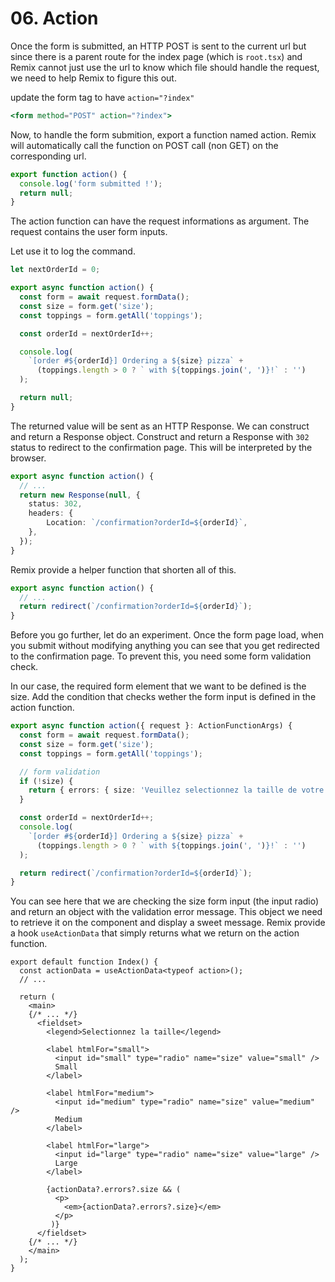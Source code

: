 # 06. Action

Once the form is submitted, an HTTP POST is sent to the current url but since there is a parent route
for the index page (which is `root.tsx`) and Remix cannot just use the url to know which file should
handle the request, we need to help Remix to figure this out.

update the form tag to have `action="?index"`

```jsx
<form method="POST" action="?index">
```

Now, to handle the form submition, export a function named action. Remix will automatically call the function on
POST call (non GET) on the corresponding url.

```typescript
export function action() {
  console.log('form submitted !');
  return null;
}
```

The action function can have the request informations as argument. The request contains the user form inputs.

Let use it to log the command.

```typescript
let nextOrderId = 0;

export async function action() {
  const form = await request.formData();
  const size = form.get('size');
  const toppings = form.getAll('toppings');

  const orderId = nextOrderId++;

  console.log(
    `[order #${orderId}] Ordering a ${size} pizza` +
      (toppings.length > 0 ? ` with ${toppings.join(', ')}!` : '')
  );

  return null;
}
```

The returned value will be sent as an HTTP Response. We can construct and return a Response object.
Construct and return a Response with `302` status to redirect to the confirmation page. This will be
interpreted by the browser.

```typescript
export async function action() {
  // ...
  return new Response(null, {
    status: 302,
    headers: {
        Location: `/confirmation?orderId=${orderId}`,
    },
  });
}
```

Remix provide a helper function that shorten all of this.

```typescript
export async function action() {
  // ...
  return redirect(`/confirmation?orderId=${orderId}`);
}
```

Before you go further, let do an experiment. Once the form page load, when you submit without modifying anything you
can see that you get redirected to the confirmation page. To prevent this, you need some form validation check.

In our case, the required form element that we want to be defined is the size. Add the condition that checks wether
the form input is defined in the action function.

```typescript
export async function action({ request }: ActionFunctionArgs) {
  const form = await request.formData();
  const size = form.get('size');
  const toppings = form.getAll('toppings');

  // form validation
  if (!size) {
    return { errors: { size: 'Veuillez selectionnez la taille de votre pizza' } };
  }

  const orderId = nextOrderId++;
  console.log(
    `[order #${orderId}] Ordering a ${size} pizza` +
      (toppings.length > 0 ? ` with ${toppings.join(', ')}!` : '')
  );

  return redirect(`/confirmation?orderId=${orderId}`);
}
```

You can see here that we are checking the size form input (the input radio) and return an object with the validation error
message. This object we need to retrieve it on the component and display a sweet message. Remix provide a hook `useActionData`
that simply returns what we return on the action function.

```tsx
export default function Index() {
  const actionData = useActionData<typeof action>();
  // ...

  return (
    <main>
    {/* ... */}
      <fieldset>
        <legend>Selectionnez la taille</legend>

        <label htmlFor="small">
          <input id="small" type="radio" name="size" value="small" />
          Small
        </label>

        <label htmlFor="medium">
          <input id="medium" type="radio" name="size" value="medium" />
          Medium
        </label>

        <label htmlFor="large">
          <input id="large" type="radio" name="size" value="large" />
          Large
        </label>

        {actionData?.errors?.size && (
          <p>
            <em>{actionData?.errors?.size}</em>
          </p>
         )}
      </fieldset>
    {/* ... */}
    </main>
  );
}
```
